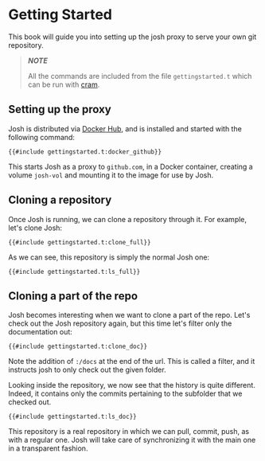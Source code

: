 # Getting Started

This book will guide you into setting up the josh
proxy to serve your own git repository.

> ***NOTE***
> 
> All the commands are included from the file `gettingstarted.t`
> which can be run with [cram](https://bitheap.org/cram/).

## Setting up the proxy

Josh is distributed via [Docker Hub](https://hub.docker.com/r/joshproject/josh-proxy),
and is installed and started with the following command:

```shell
{{#include gettingstarted.t:docker_github}}
```

This starts Josh as a proxy to `github.com`, in a Docker container, 
creating a volume `josh-vol` and mounting it to the image for use by Josh.

## Cloning a repository

Once Josh is running, we can clone a repository through it.
For example, let's clone Josh:

```shell
{{#include gettingstarted.t:clone_full}}
```

As we can see, this repository is simply the normal Josh one:

```shell
{{#include gettingstarted.t:ls_full}}
```

## Cloning a part of the repo

Josh becomes interesting when we want to clone a part of the repo.
Let's check out the Josh repository again, but this time let's filter
only the documentation out:

```shell
{{#include gettingstarted.t:clone_doc}}
```

Note the addition of `:/docs` at the end of the url.
This is called a filter, and it instructs josh to only check out the
given folder.

Looking inside the repository, we now see that the history is quite
different. Indeed, it contains only the commits pertaining to the 
subfolder that we checked out.

```shell
{{#include gettingstarted.t:ls_doc}}
```

This repository is a real repository in which we can pull, commit, push,
as with a regular one. Josh will take care of synchronizing it with
the main one in a transparent fashion.

